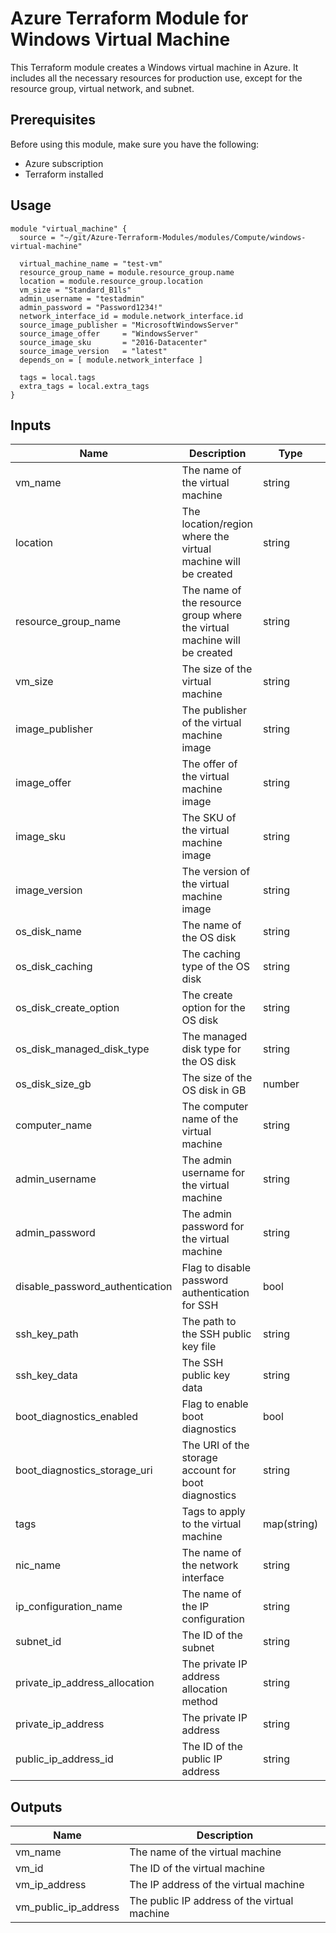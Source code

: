 # Azure Terraform Module for Windows Virtual Machine

This Terraform module creates a Windows virtual machine in Azure. It includes all the necessary resources for production use, except for the resource group, virtual network, and subnet.

## Prerequisites

Before using this module, make sure you have the following:

- Azure subscription
- Terraform installed

## Usage

```hcl
module "virtual_machine" {
  source = "~/git/Azure-Terraform-Modules/modules/Compute/windows-virtual-machine"

  virtual_machine_name = "test-vm"
  resource_group_name = module.resource_group.name
  location = module.resource_group.location
  vm_size = "Standard_B1ls"
  admin_username = "testadmin"
  admin_password = "Password1234!"
  network_interface_id = module.network_interface.id
  source_image_publisher = "MicrosoftWindowsServer"
  source_image_offer     = "WindowsServer"
  source_image_sku       = "2016-Datacenter"
  source_image_version   = "latest"
  depends_on = [ module.network_interface ]

  tags = local.tags
  extra_tags = local.extra_tags
}
```

## Inputs

| Name | Description | Type | Default | Required |
|------|-------------|------|---------|----------|
| vm_name | The name of the virtual machine | string | | yes |
| location | The location/region where the virtual machine will be created | string | | yes |
| resource_group_name | The name of the resource group where the virtual machine will be created | string | | yes |
| vm_size | The size of the virtual machine | string | | yes |
| image_publisher | The publisher of the virtual machine image | string | | yes |
| image_offer | The offer of the virtual machine image | string | | yes |
| image_sku | The SKU of the virtual machine image | string | | yes |
| image_version | The version of the virtual machine image | string | | yes |
| os_disk_name | The name of the OS disk | string | | yes |
| os_disk_caching | The caching type of the OS disk | string | | yes |
| os_disk_create_option | The create option for the OS disk | string | | yes |
| os_disk_managed_disk_type | The managed disk type for the OS disk | string | | yes |
| os_disk_size_gb | The size of the OS disk in GB | number | | yes |
| computer_name | The computer name of the virtual machine | string | | yes |
| admin_username | The admin username for the virtual machine | string | | yes |
| admin_password | The admin password for the virtual machine | string | | yes |
| disable_password_authentication | Flag to disable password authentication for SSH | bool | | yes |
| ssh_key_path | The path to the SSH public key file | string | | yes |
| ssh_key_data | The SSH public key data | string | | yes |
| boot_diagnostics_enabled | Flag to enable boot diagnostics | bool | | yes |
| boot_diagnostics_storage_uri | The URI of the storage account for boot diagnostics | string | | yes |
| tags | Tags to apply to the virtual machine | map(string) | | yes |
| nic_name | The name of the network interface | string | | yes |
| ip_configuration_name | The name of the IP configuration | string | | yes |
| subnet_id | The ID of the subnet | string | | yes |
| private_ip_address_allocation | The private IP address allocation method | string | | yes |
| private_ip_address | The private IP address | string | | yes |
| public_ip_address_id | The ID of the public IP address | string | | yes |

## Outputs

| Name | Description |
|------|-------------|
| vm_name | The name of the virtual machine |
| vm_id | The ID of the virtual machine |
| vm_ip_address | The IP address of the virtual machine |
| vm_public_ip_address | The public IP address of the virtual machine |
